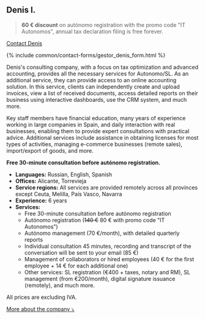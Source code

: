 ## Denis I.

> **60 € discount** on autónomo registration with the promo code "IT Autonomos", annual tax declaration filing is free
> forever.

<a href="#" class="btn-contact-gestor" onclick="contactGestorDenis(); return false;">Contact Denis</a>

{% include common/contact-forms/gestor_denis_form.html %}

Denis's consulting company, with a focus on tax optimization and advanced accounting, provides all the necessary
services for Autonomo/SL. As an additional service, they can provide access to an online accounting solution. In this
service, clients can independently create and upload invoices, view a list of received documents, access detailed
reports on their business using interactive dashboards, use the CRM system, and much more.

Key staff members have financial education, many years of experience working in large companies in Spain, and daily
interaction with real businesses, enabling them to provide expert consultations with practical advice. Additional
services include assistance in obtaining licenses for most types of activities, managing e-commerce businesses (remote
sales), import/export of goods, and more.

**Free 30-minute consultation before autónomo registration.**

- **Languages:** Russian, English, Spanish
- **Offices:** Alicante, Torrevieja
- **Service regions:** All services are provided remotely across all provinces except Ceuta, Melilla, País Vasco,
  Navarra
- **Experience:** 6 years
- **Services:**
    - Free 30-minute consultation before autónomo registration
    - Autónomo registration (<s>140 €</s> 80 € with promo code "IT Autonomos")
    - Autónomo management (70 €/month), with detailed quarterly reports
    - Individual consultation 45 minutes, recording and transcript of the conversation will be sent to your email (85 €)
    - Management of collaborators or hired employees (40 € for the first employee + 14 € for each additional one)
    - Other services: SL registration (€400 + taxes, notary and RM), SL management (from €200/month), digital
      signature issuance (remotely), and much more.

All prices are excluding IVA.

<a href="#" id="detailsLinkDenisI" onclick="toggleDetailsDenisI(); return false;">More about the company ⤵</a>

<div id="hiddenContentDenisI" style="display: none; margin-top: 10px;">
<ul>
  <li><strong>Team size:</strong> Up to 5 employees</li>
  <li><strong>Education:</strong> Universidad de Alicante Grado en Administración y Dirección de Empresas</li>
  <li><strong>Digital certificate:</strong> gestor submits reports using his own certificate, which you authorise through the tax office portal</li>
  <li><strong>Liability:</strong> insurance that covers damages in case of gestor's error (Seguros Catalana Occidente, SA Póliza 8/6.371.558-N)</li>
</ul>
</div>

<script>
  function toggleDetailsDenisI() {
    const content = document.getElementById('hiddenContentDenisI');
    const link = document.getElementById('detailsLinkDenisI');
    if (content.style.display === 'none') {
      content.style.display = 'block';
      link.textContent = 'More about the company ⤴';
    } else {
      content.style.display = 'none';
      link.textContent = 'More about the company ⤵';
    }
  }
</script>
